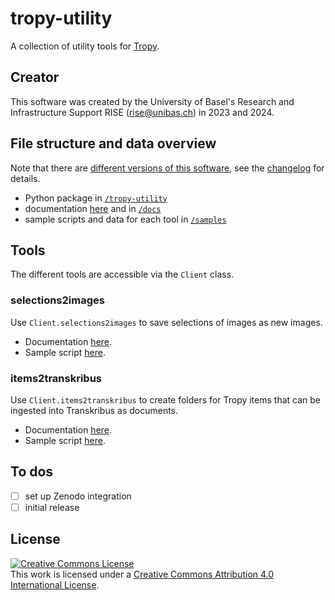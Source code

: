 # tropy-utility

A collection of utility tools for [Tropy](https://tropy.org/).

## Creator

This software was created by the University of Basel's Research and Infrastructure Support RISE (rise@unibas.ch) in 2023 and 2024.

## File structure and data overview

Note that there are [different versions of this software](https://github.com/RISE-UNIBAS/tropy-utility/releases), see the [changelog](https://github.com/RISE-UNIBAS/tropy-utility/blob/main/CHANGELOG.md) for details.

- Python package in [`/tropy-utility`](https://github.com/RISE-UNIBAS/tropy-utility/tree/main/metagrapho_tropy)
- documentation [here](https://rise-unibas.github.io/tropy-utility/) and in [`/docs`](https://github.com/RISE-UNIBAS/tropy-utility/tree/main/docs)
- sample scripts and data for each tool in [`/samples`](https://github.com/RISE-UNIBAS/tropy-utility/tree/main/samples)

## Tools

The different tools are accessible via the `Client` class.

### selections2images

Use `Client.selections2images` to save selections of images as new images.
- Documentation [here](https://rise-unibas.github.io/tropy-utility/html/index.html#tropy_utility.client.Client.selections2images).
- Sample script [here](https://github.com/RISE-UNIBAS/tropy-utility/tree/main/samples/selections2images).

### items2transkribus

Use `Client.items2transkribus` to create folders for Tropy items that can be ingested into Transkribus as documents.
- Documentation [here](https://rise-unibas.github.io/tropy-utility/html/index.html#tropy_utility.client.Client.items2transkribus).
- Sample script [here](https://github.com/RISE-UNIBAS/tropy-utility/tree/main/samples/items2transkribus).

## To dos

 - [ ] set up Zenodo integration
 - [ ] initial release

## License

<a rel="license" href="http://creativecommons.org/licenses/by/4.0/"><img alt="Creative Commons License" style="border-width:0" src="https://i.creativecommons.org/l/by/4.0/88x31.png" /></a><br />This work is licensed under a <a rel="license" href="http://creativecommons.org/licenses/by/4.0/">Creative Commons Attribution 4.0 International License</a>.
